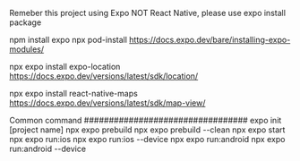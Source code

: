 Remeber this project using Expo NOT React Native, please use expo install package

npm install expo
npx pod-install
https://docs.expo.dev/bare/installing-expo-modules/

npx expo install expo-location
https://docs.expo.dev/versions/latest/sdk/location/

npx expo install react-native-maps
https://docs.expo.dev/versions/latest/sdk/map-view/



Common command #################################
expo init [project name]
npx expo prebuild
npx expo prebuild --clean
npx expo start
npx expo run:ios
npx expo run:ios --device
npx expo run:android
npx expo run:android --device